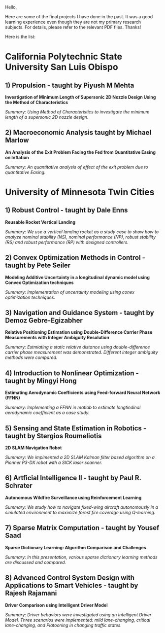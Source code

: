 
Hello, 

Here are some of the final projects I have done in the past. It was a good learning experience even though they are not my primary research subjects. For details, please refer to the relevant PDF files. Thanks!

Here is the list:

# California Polytechnic State University San Luis Obispo #

## 1) Propulsion - taught by Piyush M Mehta ##

   **Investigation of Minimum Length of Supersonic 2D Nozzle Design Using the Method of Characteristics**
   
   *Summary: Using Method of Characteristics to investigate the minimum length of a supersonic 2D nozzle design.*

## 2) Macroeconomic Analysis taught by Michael Marlow ## 

   **An Analysis of the Exit Problem Facing the Fed from Quantitative Easing on Inflation**
   
   *Summary: An quantitative analysis of effect of the exit problem due to quantitative Easing.* 
   
# University of Minnesota Twin Cities

## 1) Robust Control - taught by Dale Enns ## 

   **Reusable Rocket Vertical Landing**
   
   *Summary: We use a vertical landing rocket as a study case to show how to analyze nominal stability (NS), nominal performance (NP),       robust stability (RS) and robust performance (RP) with designed controllers.* 
   
## 2) Convex Optimization Methods in Control - taught by Pete Seiler ## 

   **Modeling Additive Uncertainty in a longitudinal dynamic model using Convex Optimization techniques** 
   
   *Summary: Implementation of uncertainty modeling using conex optimization techniques.*
   
## 3) Navigation and Guidance System  - taught by Demoz Gebre-Egizabher ## 

   **Relative Positioning Estimation using Double-Difference Carrier Phase Measurements with Integer Ambiguity                                Resolution**
   
   *Summary: Estmiating a static relative distance using double-difference carrier phase measurement was demonstrated. Different integer     ambiguity methods were compared.* 

## 4) Introduction to Nonlinear Optimization - taught by Mingyi Hong ## 

   **Estimating Aerodynamic Coefficients using Feed-forward Neural Network (FFNN)**
   
   *Summary: Implementing a FFNN in matlab to estimate longtindinal aerodynamic coefficient as a case study.* 
   
## 5) Sensing and State Estimation in Robotics - taught by Stergios Roumeliotis ## 

   **2D SLAM Navigation Robot**
   
   *Summary: We implmented a 2D SLAM Kalman filter based algorithm on a Pionner P3-DX robot with a SICK laser scanner.*
   
## 6) Artficial Intelligence II - taught by Paul R. Schrater ## 

   **Autonomous Wildfire Surveillance using Reinforcement Learning**
   
   *Summary: We study how to navigate fixed-wing aircraft autonomously in a simulated environment to maximize forest fire coverage using     Q-learning.* 
   
## 7) Sparse Matrix Computation - taught by Yousef Saad ## 

   **Sparse Dictionary Learning: Algorithm Comparison and Challenges**
   
   *Summary: In this presentation, various sparse dictionary learning methods are discussed and compared.*
   
## 8) Advanced Control System Design with Applications to Smart Vehicles - taught by Rajesh Rajamani ## 

   **Driver Comparison using Intelligent Driver Model**
   
   *Summary: Driver behaviors were investigated using an Intelligent Driver Model. Three scenarios were implemented: mild lane-changing,     critical lane-changing, and Platooning in changing traffic states.*


